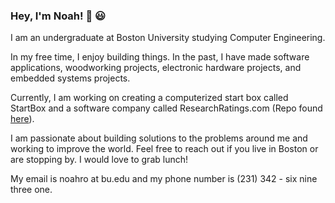 ### Hey, I'm Noah! 👋 😃
I am an undergraduate at Boston University studying Computer Engineering. 

In my free time, I enjoy building things. In the past, I have made software applications, woodworking projects, electronic hardware projects, and embedded systems projects.

Currently, I am working on creating a computerized start box called StartBox and a software company called ResearchRatings.com (Repo found [here](https://github.com/NoahRobit72/ResearchRatings)).

I am passionate about building solutions to the problems around me and working to improve the world. Feel free to reach out if you live in Boston or are stopping by. I would love to grab lunch!

My email is noahro at bu.edu and my phone number is (231) 342 - six nine three one.
